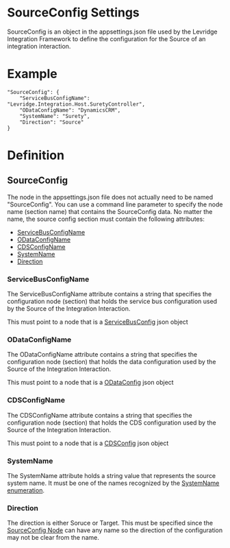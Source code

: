 # SourceConfig Settings
SourceConfig is an object in the appsettings.json file used by the Levridge Integration Framework
to define the configuration for the Source of an integration interaction.

# Example
    "SourceConfig": {
        "ServiceBusConfigName": "Levridge.Integration.Host.SuretyController",
        "ODataConfigName": "DynamicsCRM",
        "SystemName": "Surety",
        "Direction": "Source"
    }

# Definition
## SourceConfig
The node in the appsettings.json file does not actually need to be named "SourceConfig". 
You can use a command line parameter to specify the node name (section name) that contains
the SourceConfig data. No matter the name, the source config section must contain the following
attributes:
 - [ServiceBusConfigName](#ServiceBusConfigName)
 - [ODataConfigName](#ODataConfigName)
 - [CDSConfigName](#CDSConfigName)
 - [SystemName](#SystemName)
 - [Direction](#Direction)

### ServiceBusConfigName
The ServiceBusConfigName attribute contains a string that specifies the configuration node (section)
that holds the service bus configuration used by the Source of the Integration Interaction.

This must point to a node that is a [ServiceBusConfig](./ServiceBusConfiguration.md) json object

### ODataConfigName
The ODataConfigName attribute contains a string that specifies the configuration node (section)
that holds the data configuration used by the Source of the Integration Interaction.

This must point to a node that is a [ODataConfig](./ODataConfig.md) json object

### CDSConfigName
The CDSConfigName attribute contains a string that specifies the configuration node (section)
that holds the CDS configuration used by the Source of the Integration Interaction.

This must point to a node that is a [CDSConfig](./CDSConfig.md) json object

### SystemName
The SystemName attribute holds a string value that represents the source system name.
It must be one of the names recognized by the [SystemName enumeration](SystemName.md).

### Direction
The direction is either Soruce or Target. This must be specified since the [SourceConfig Node](#SourceConfig) 
can have any name so the direction of the configuration may not be clear from the name.